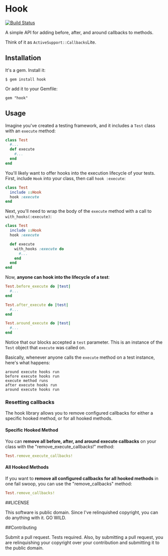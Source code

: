 # Hook

[![Build Status](https://secure.travis-ci.org/moonmaster9000/hook.png)](http://travis-ci.org/moonmaster9000/hook)

A simple API for adding before, after, and around callbacks to methods.

Think of it as `ActiveSupport::Callbacks`Lite.

## Installation

It's a gem. Install it:
    
    $ gem install hook

Or add it to your Gemfile:
    
    gem "hook"

## Usage

Imagine you've created a testing framework, and it includes a `Test`
class with an `execute` method:

```ruby
class Test
  #...
  def execute
    #...
  end
end
```

You'll likely want to offer hooks into the execution lifecycle of your
tests. First, include `Hook` into your class, then call `hook :execute`:

```ruby
class Test
  include ::Hook
  hook :execute
end
```

Next, you'll need to wrap the body of the `execute` method with a call
to `with_hooks(:execute)`:

```ruby
class Test
  include ::Hook
  hook :execute

  def execute
    with_hooks :execute do
      #...
    end
  end
end
```

Now, **anyone can hook into the lifecycle of a test**:

```ruby
Test.before_execute do |test|
  #...
end

Test.after_execute do |test|
  #...
end

Test.around_execute do |test|
  #...
end 
```

Notice that our blocks accepted a `test` parameter. This is an instance
of the `Test` object that `execute` was called on.

Basically, whenever anyone calls the `execute` method on a test
instance, here's what happens:

    around execute hooks run
    before execute hooks run
    execute method runs
    after execute hooks run
    around execute hooks run

### Resetting callbacks

The hook library allows you to remove configured callbacks for either a
specific hooked method, or for all hooked methods.

#### Specific Hooked Method
You can **remove all before, after, and around execute callbacks** on your class
with the "remove\_execute\_callbacks!" method:

```ruby
Test.remove_execute_callbacks!
```

#### All Hooked Methods

If you want to **remove all configured callbacks for all hooked methods** in
one fail swoop, you can use the "remove_callbacks" method:

```ruby
Test.remove_callbacks!
```


##LICENSE

This software is public domain. Since I've relinquished copyright, you can do anything with it. GO WILD.

##Contributing

Submit a pull request. Tests required. Also, by submitting a pull
request, you are relinquishing your copyright over your contribution and
submitting it to the public domain.
